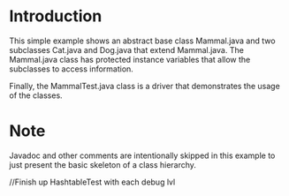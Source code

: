 
# Introduction

This simple example shows an abstract base class Mammal.java and two subclasses Cat.java and
Dog.java that extend Mammal.java. The Mammal.java class has protected instance variables that allow
the subclasses to access information. 

Finally, the MammalTest.java class is a driver that demonstrates the usage of the classes.

# Note

Javadoc and other comments are intentionally skipped in this example to just present the basic
skeleton of a class hierarchy.


//Finish up HashtableTest with each debug lvl


